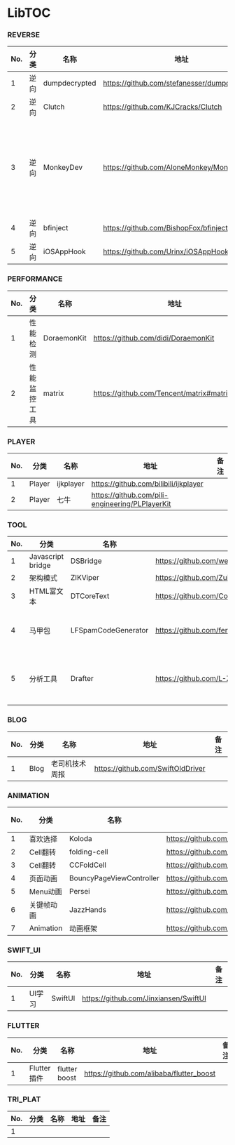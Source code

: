 # LibTOC

### REVERSE

| No. | 分类 | 名称 | 地址 | 备注 |
| --- | --- | --- | --- | --- |
| 1 | 逆向 | dumpdecrypted | https://github.com/stefanesser/dumpdecrypted |  |
| 2 | 逆向 | Clutch | https://github.com/KJCracks/Clutch |  |
| 3 | 逆向 | MonkeyDev | https://github.com/AloneMonkey/MonkeyDev | 三方注入动态库方法 |
| 4 | 逆向 | bfinject | https://github.com/BishopFox/bfinject |  |
| 5 | 逆向 | iOSAppHook | https://github.com/Urinx/iOSAppHook |  |

### PERFORMANCE

| No. | 分类 | 名称 | 地址 | 备注 |
| --- | --- | --- | --- | --- |
| 1 | 性能检测 | DoraemonKit | https://github.com/didi/DoraemonKit |  | 
| 2 | 性能监控工具 | matrix | https://github.com/Tencent/matrix#matrix_ios_cn |  |

### PLAYER

| No. | 分类 | 名称 | 地址 | 备注 |
| --- | --- | --- | --- | --- |
| 1 | Player | ijkplayer | https://github.com/bilibili/ijkplayer |  |
| 2 | Player | 七牛 | https://github.com/pili-engineering/PLPlayerKit |  |

### TOOL

| No. | 分类 | 名称 | 地址 | 备注 |
| --- | --- | --- | --- | --- |
| 1 | Javascript bridge | DSBridge | https://github.com/wendux/DSBridge-IOS |  |
| 2 | 架构模式 | ZIKViper | https://github.com/Zuikyo/ZIKViper |  |
| 3 | HTML富文本 | DTCoreText | https://github.com/Cocoanetics/DTCoreText |  | 
| 4 | 马甲包 | LFSpamCodeGenerator | https://github.com/fenglee594/LFSpamCodeGenerator | 垃圾代码生成器 |
| 5 | 分析工具 | Drafter | https://github.com/L-Zephyr/Drafter | OC自动解析生成UML |

### BLOG

| No. | 分类 | 名称 | 地址 | 备注 |
| --- | --- | --- | --- | --- |
| 1 | Blog | 老司机技术周报 | https://github.com/SwiftOldDriver |  |

### ANIMATION

| No. | 分类 | 名称 | 地址 | 备注 |
| --- | --- | --- | --- | --- |
| 1 | 喜欢选择 | Koloda | https://github.com/Yalantis/Koloda |  |
| 2 | Cell翻转 | folding-cell | https://github.com/Ramotion/folding-cell |  |
| 3 | Cell翻转 | CCFoldCell | https://github.com/bref-Chan/CCFoldCell |  |
| 4 | 页面动画 | BouncyPageViewController | https://github.com/BohdanOrlov/BouncyPageViewController |  |
| 5 | Menu动画 | Persei | https://github.com/Yalantis/Persei |  |
| 6 | 关键帧动画 | JazzHands | https://github.com/IFTTT/JazzHands |  |
| 7 | Animation | 动画框架 | https://github.com/ameizi/awesome-ios-animation |  |

### SWIFT_UI

| No. | 分类 | 名称 | 地址 | 备注 |
| --- | --- | --- | --- | --- |
| 1 | UI学习 | SwiftUI | https://github.com/Jinxiansen/SwiftUI |  |

### FLUTTER

| No. | 分类 | 名称 | 地址 | 备注 |
| --- | --- | --- | --- | --- |
| 1 | Flutter插件 | flutter boost | https://github.com/alibaba/flutter_boost |  |

### TRI_PLAT

| No. | 分类 | 名称 | 地址 | 备注 |
| --- | --- | --- | --- | --- |
| 1 |  |  |  |  |


